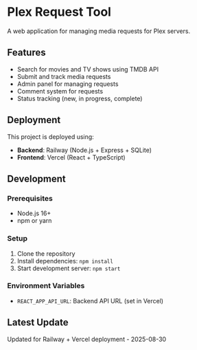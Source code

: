 # Plex Request Tool

A web application for managing media requests for Plex servers.

## Features

- Search for movies and TV shows using TMDB API
- Submit and track media requests
- Admin panel for managing requests
- Comment system for requests
- Status tracking (new, in progress, complete)

## Deployment

This project is deployed using:
- **Backend**: Railway (Node.js + Express + SQLite)
- **Frontend**: Vercel (React + TypeScript)

## Development

### Prerequisites
- Node.js 16+
- npm or yarn

### Setup
1. Clone the repository
2. Install dependencies: `npm install`
3. Start development server: `npm start`

### Environment Variables
- `REACT_APP_API_URL`: Backend API URL (set in Vercel)

## Latest Update
Updated for Railway + Vercel deployment - 2025-08-30